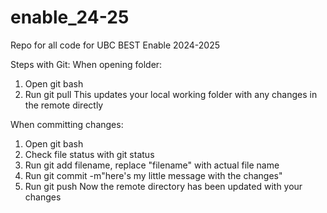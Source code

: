 # enable_24-25
Repo for all code for UBC BEST Enable 2024-2025

Steps with Git:
When opening folder:
1. Open git bash
2. Run git pull
This updates your local working folder with any changes in the remote directly

When committing changes:
1. Open git bash
2. Check file status with git status
3. Run git add filename, replace "filename" with actual file name
4. Run git commit -m"here's my little message with the changes"
5. Run git push
Now the remote directory has been updated with your changes
